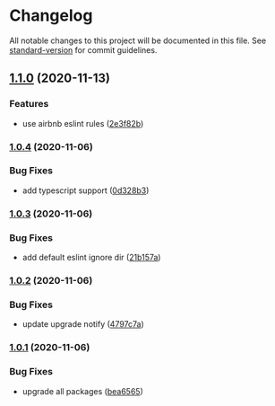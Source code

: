 # Changelog

All notable changes to this project will be documented in this file. See [standard-version](https://github.com/conventional-changelog/standard-version) for commit guidelines.

## [1.1.0](https://github.com/xucongli1989/x-code-inspect/compare/v1.0.4...v1.1.0) (2020-11-13)


### Features

* use airbnb eslint rules ([2e3f82b](https://github.com/xucongli1989/x-code-inspect/commit/2e3f82b87806af261a80274fd637179fb96936ed))

### [1.0.4](https://github.com/xucongli1989/x-code-inspect/compare/v1.0.3...v1.0.4) (2020-11-06)


### Bug Fixes

* add typescript support ([0d328b3](https://github.com/xucongli1989/x-code-inspect/commit/0d328b3c4186e2003aba7d2f464840991759275b))

### [1.0.3](https://github.com/xucongli1989/x-code-inspect/compare/v1.0.2...v1.0.3) (2020-11-06)


### Bug Fixes

* add default eslint ignore dir ([21b157a](https://github.com/xucongli1989/x-code-inspect/commit/21b157a316067dc56f95d157458af042d0b77dc2))

### [1.0.2](https://github.com/xucongli1989/x-code-inspect/compare/v1.0.1...v1.0.2) (2020-11-06)


### Bug Fixes

* update upgrade notify ([4797c7a](https://github.com/xucongli1989/x-code-inspect/commit/4797c7aec692b1a95d66ebbbd7cd7595d4e0e20e))

### [1.0.1](https://github.com/xucongli1989/x-code-inspect/compare/v1.0.0...v1.0.1) (2020-11-06)


### Bug Fixes

* upgrade all packages ([bea6565](https://github.com/xucongli1989/x-code-inspect/commit/bea6565dea52af7823aaf465448cb8853fdeb5a3))
